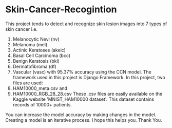# Skin-Cancer-Recogintion
This project tends to detect and recognize skin lesion images into 7 types of skin cancer i.e.
1. Melanocytic Nevi (nv)
2.   Melanoma (mel)
3.    Actinic Keratoses (akeic)
4. Basal Cell Carcinoma (bcc)
5.  Benign Keratosis (bkl)
6.   Dermatofibroma (df)
7.    Vascular (vasc)
 with 95.37% accuracy using the CCN model. 
The framework used in this project is Django Framework.
In this project, two files are used:
1. HAM10000_meta.csv and
2. HAM10000_RGB_28_28.csv
   These .csv files are easily available on the Kaggle website 'MNIST_HAM10000 dataset'.
   This dataset contains records of 10000+ patients. 

You can increase the model accuracy by making changes in the model. Creating a model is an iterative process.
I hope this helps you. Thank You.
